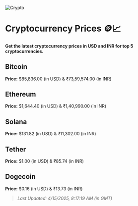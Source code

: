 
![Crypto](https://www.techguide.com.au/wp-content/uploads/2020/11/crypto3.jpeg)

# Cryptocurrency Prices 🪙📈

#### Get the latest cryptocurrency prices in USD and INR for top 5 cryptocurrencies.

## Bitcoin

**Price:** $85,836.00 (in USD) & ₹73,59,574.00 (in INR)

## Ethereum

**Price:** $1,644.40 (in USD) & ₹1,40,990.00 (in INR)

## Solana

**Price:** $131.82 (in USD) & ₹11,302.00 (in INR)

## Tether

**Price:** $1.00 (in USD) & ₹85.74 (in INR)

## Dogecoin

**Price:** $0.16 (in USD) & ₹13.73 (in INR)

> _Last Updated: 4/15/2025, 8:17:19 AM (in GMT)_
